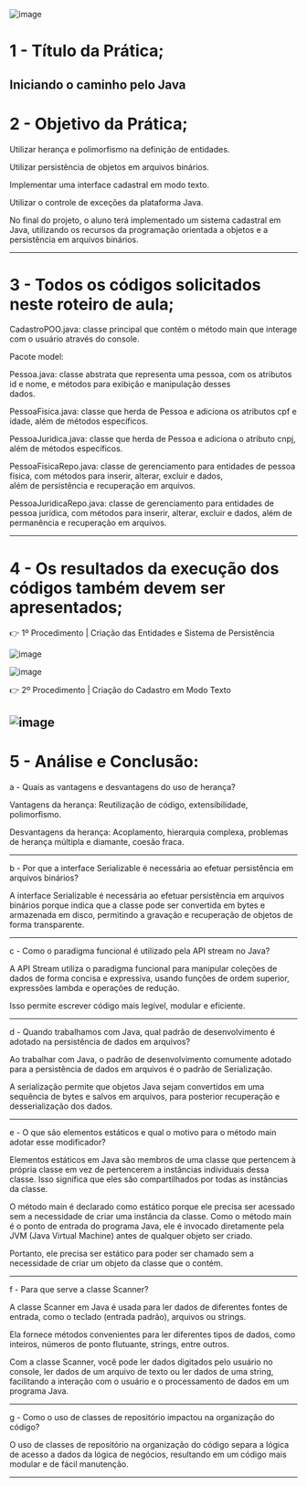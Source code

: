 ![image](https://github.com/Wfelipetm/MissaoPraticaN1_Mundo3/assets/108297008/262d833e-618d-480c-83cd-8f856715ebd8)








#  1 - Título da Prática;
  Iniciando o caminho pelo Java
--------------------------------------------------------------------------------------------------------------
#  2 - Objetivo da Prática;
  Utilizar herança e polimorfismo na  definição de entidades.
  
  Utilizar persistência de objetos em arquivos binários.
  
  Implementar uma interface cadastral em modo texto.
  
  Utilizar o controle de exceções da plataforma Java.
  
  No final do projeto, o aluno terá implementado um sistema cadastral em Java, utilizando os recursos da programação orientada a objetos 
  e a persistência em arquivos binários.
  
--------------------------------------------------------------------------------------------------------------
#  3 - Todos os códigos solicitados neste roteiro de aula;
  
  CadastroPOO.java: classe principal que contém o método main que interage com o usuário através do console.
	
  Pacote model:
 	
  Pessoa.java: classe abstrata que representa uma pessoa, com os atributos id e nome, e métodos para exibição e manipulação desses 	 
  dados.
	
  PessoaFisica.java: classe que herda de Pessoa e adiciona os atributos cpf e idade, além de métodos específicos.
 
  PessoaJuridica.java: classe que herda de Pessoa e adiciona o atributo cnpj, além de métodos específicos.
	
  PessoaFisicaRepo.java: classe de gerenciamento para entidades de pessoa física, com métodos para inserir, alterar, excluir e dados,     
  além de persistência e recuperação em arquivos.
	
  PessoaJuridicaRepo.java: classe de gerenciamento para entidades de pessoa jurídica, com métodos para inserir, alterar, excluir e 
  dados, além de permanência e recuperação em arquivos.
  
--------------------------------------------------------------------------------------------------------------
#  4 - Os resultados da execução dos códigos também devem ser apresentados;

👉 1º Procedimento | Criação das Entidades e Sistema de Persistência

![image](https://github.com/Wfelipetm/MissaoPraticaN1_Mundo3/assets/108297008/1940264d-3d0b-48a1-bfce-6fb35ccf2418)

![image](https://github.com/Wfelipetm/MissaoPraticaN1_Mundo3/assets/108297008/b7c3db42-977f-4161-a01d-f4c6ddfe55d2)




👉 2º Procedimento | Criação do Cadastro em Modo Texto

![image](https://github.com/Wfelipetm/MissaoPraticaN1_Mundo3/assets/108297008/f491c90b-7352-4a0e-8332-9dac64c3057d)
--------------------------------------------------------------------------------------------------------------
#  5 - Análise e Conclusão:

a - Quais as vantagens e desvantagens do uso de herança?

Vantagens da herança:
Reutilização de código, extensibilidade, polimorfismo.


Desvantagens da herança:
Acoplamento, hierarquia complexa, problemas de herança múltipla e diamante, 
coesão fraca.

--------------------------------------------------------------------------------------------------------------

b - Por que a interface Serializable é necessária ao efetuar persistência em arquivos binários?

A interface Serializable é necessária ao efetuar persistência em arquivos binários porque indica que a classe pode ser convertida em bytes e armazenada em disco, permitindo a gravação e recuperação de objetos de forma transparente.

--------------------------------------------------------------------------------------------------------------

c - Como o paradigma funcional é utilizado pela API stream no Java?

A API Stream utiliza o paradigma funcional para manipular coleções de dados de forma concisa e expressiva, usando funções de ordem superior, expressões lambda e operações de redução. 

Isso permite escrever código mais legível, modular e eficiente.

--------------------------------------------------------------------------------------------------------------

d - Quando trabalhamos com Java, qual padrão de desenvolvimento é adotado na persistência de dados em arquivos?

Ao trabalhar com Java, o padrão de desenvolvimento comumente adotado para a persistência de dados em arquivos é o padrão de Serialização. 

A serialização permite que objetos Java sejam convertidos em uma sequência de bytes e salvos em arquivos, 
para posterior recuperação e desserialização dos dados. 

--------------------------------------------------------------------------------------------------------------

e - O que são elementos estáticos e qual o motivo para o método main adotar esse modificador?

Elementos estáticos em Java são membros de uma classe que pertencem à própria classe em vez de pertencerem a instâncias individuais dessa classe. Isso significa que eles são compartilhados por todas as instâncias da classe.

O método main é declarado como estático porque ele precisa ser acessado sem a necessidade de criar uma instância da classe. Como o método main é o ponto de entrada do programa Java, ele é invocado diretamente pela JVM (Java Virtual Machine) antes de qualquer objeto ser criado. 

Portanto, ele precisa ser estático para poder ser chamado sem a necessidade de criar um objeto da classe que o contém.

--------------------------------------------------------------------------------------------------------------

f - Para que serve a classe Scanner?

A classe Scanner em Java é usada para ler dados de diferentes fontes de entrada, como o teclado (entrada padrão), arquivos ou strings. 

Ela fornece métodos convenientes para ler diferentes tipos de dados, como inteiros, números de ponto flutuante, strings, entre outros.

Com a classe Scanner, você pode ler dados digitados pelo usuário no console, ler dados de um arquivo de texto ou ler dados de uma string, facilitando a interação com o usuário e o processamento de dados em um programa Java.

--------------------------------------------------------------------------------------------------------------

g - Como o uso de classes de repositório impactou na organização do código?

O uso de classes de repositório na organização do código separa a lógica de acesso a dados da lógica de negócios, resultando em um código mais modular e de fácil manutenção.

--------------------------------------------------------------------------------------------------------------





